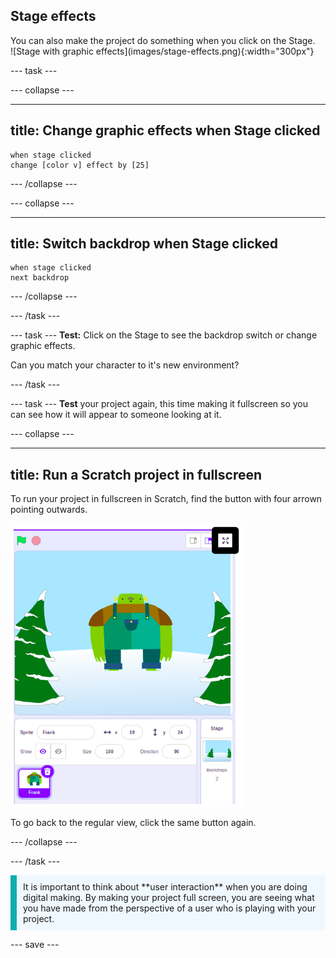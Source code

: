 ## Stage effects

<div style="display: flex; flex-wrap: wrap">
<div style="flex-basis: 200px; flex-grow: 1; margin-right: 15px;">
You can also make the project do something when you click on the Stage.
</div>
<div>
![Stage with graphic effects](images/stage-effects.png){:width="300px"}  
</div>
</div>

--- task ---

--- collapse ---

---
title: Change graphic effects when Stage clicked
---

```blocks3
when stage clicked
change [color v] effect by [25]
```

--- /collapse ---

--- collapse ---

---
title: Switch backdrop when Stage clicked
---

```blocks3
when stage clicked
next backdrop
```

--- /collapse ---

--- /task ---

--- task ---
**Test:** Click on the Stage to see the backdrop switch or change graphic effects. 

Can you match your character to it's new environment?

--- /task ---

--- task ---
**Test** your project again, this time making it fullscreen so you can see how it will appear to someone looking at it.

--- collapse ---

---
title: Run a Scratch project in fullscreen
---

To run your project in fullscreen in Scratch, find the button with four arrown pointing outwards.

![A sprite with fullscreen button highlighted above the sprite towards the right corner](images/fullscreen_frank.png)

To go back to the regular view, click the same button again.

--- /collapse ---

--- /task ---

<p style="border-left: solid; border-width:10px; border-color: #0faeb0; background-color: aliceblue; padding: 10px;">
It is important to think about **user interaction** when you are doing digital making. By making your project full screen, you are seeing what you have made from the perspective of a user who is playing with your project.
</p>

--- save ---
